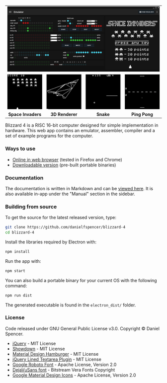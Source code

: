 <table><tr>
  <td colspan="4"><img src="/assets/screenshots/emulator.png?raw=true"></td>
</tr><tr>
  <td width="25%"><img src="/assets/screenshots/space_invaders.gif?raw=true"></td>
  <td width="25%"><img src="/assets/screenshots/3d_render.gif?raw=true"></td>
  <td width="25%"><img src="/assets/screenshots/snake.gif?raw=true"></td>
  <td width="25%"><img src="/assets/screenshots/ping_pong.gif?raw=true"></td>
</tr><tr>
  <td align="center"><b>Space Invaders</b></td>
  <td align="center"><b>3D Renderer</b></td>
  <td align="center"><b>Snake</b></td>
  <td align="center"><b>Ping Pong</b></td>
</tr></table>

Blizzard 4 is a RISC 16-bit computer designed for simple implementation in hardware. This web app contains an emulator, assembler, compiler and a set of example programs for the computer.

### Ways to use
* [Online in web browser](https://danielfspencer.github.io/blizzard-4/) (tested in Firefox and Chrome)
* [Downloadable version](https://github.com/danielfspencer/blizzard-4/releases/latest) (pre-built portable binaries)

### Documentation
The documentation is written in Markdown and can be [viewed here](/manual/docs/introduction.md). It is also available in-app under the "Manual" section in the sidebar.

### Building from source
To get the source for the latest released version, type:

```bash
git clone https://github.com/danielfspencer/blizzard-4
cd blizzard-4
```

Install the libraries required by Electron with:
```bash
npm install
```

Run the app with:

```bash
npm start
```

You can also build a portable binary for your current OS with the following command:

```bash
npm run dist
```
 The generated executable is found in the ```electron_dist/``` folder.

### License
Code released under GNU General Public License v3.0.
Copyright &copy; Daniel Spencer.
* [jQuery](http://jquery.com/) - MIT License
* [Showdown](https://github.com/showdownjs/showdown) - MIT License
* [Material Design Hamburger](https://github.com/chrisdwheatley/material-design-hamburger) - MIT License
* [jQuery Lined Textarea Plugin](http://alan.blog-city.com/jquerylinedtextarea.htm) - MIT License
* [Google Roboto Font](https://fonts.google.com/specimen/Roboto) - Apache License, Version 2.0
* [DejaVuSans font](https://dejavu-fonts.github.io/) - Bitstream Vera Fonts Copyright
* [Google Material Design Icons](https://github.com/google/material-design-icons) - Apache License, Version 2.0
